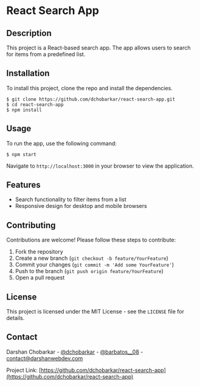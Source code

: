 # React Search App

## Description

This project is a React-based search app. The app allows users to search for items from a predefined list.

## Installation

To install this project, clone the repo and install the dependencies.

    $ git clone https://github.com/dchobarkar/react-search-app.git
    $ cd react-search-app
    $ npm install

## Usage

To run the app, use the following command:

    $ npm start

Navigate to `http://localhost:3000` in your browser to view the application.

## Features

- Search functionality to filter items from a list
- Responsive design for desktop and mobile browsers

## Contributing

Contributions are welcome! Please follow these steps to contribute:

1. Fork the repository
2. Create a new branch (`git checkout -b feature/YourFeature`)
3. Commit your changes (`git commit -m 'Add some YourFeature'`)
4. Push to the branch (`git push origin feature/YourFeature`)
5. Open a pull request

## License

This project is licensed under the MIT License - see the `LICENSE` file for details.

## Contact

Darshan Chobarkar - [@dchobarkar](https://www.linkedin.com/in/dchobarkar/) - [@barbatos\_\_08](https://twitter.com/barbatos__08) - contact@darshanwebdev.com

Project Link: [https://github.com/dchobarkar/react-search-app](https://github.com/dchobarkar/react-search-app)
